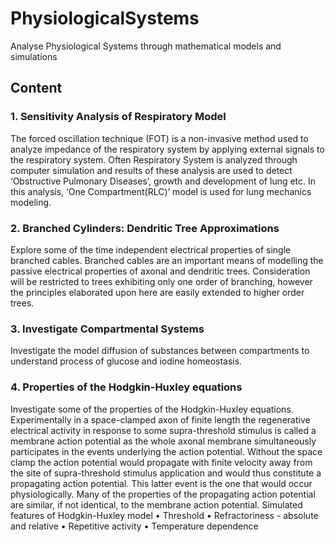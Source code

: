 # PhysiologicalSystems
Analyse Physiological Systems through mathematical models and simulations

## Content
### 1.  Sensitivity Analysis of Respiratory Model
  The forced oscillation technique (FOT) is a non-invasive method used to analyze impedance of the respiratory system by applying external signals to the respiratory system. Often Respiratory System is analyzed through computer simulation and results of these analysis are used to detect ‘Obstructive Pulmonary Diseases’, growth and development of lung etc. In this analysis, ‘One Compartment(RLC)’ model is used for lung mechanics modeling. 
  
### 2. Branched Cylinders: Dendritic Tree Approximations
  Explore some of the time independent electrical properties of single branched cables. Branched cables are an important means of modelling the passive electrical properties of axonal and dendritic trees. Consideration will be restricted to trees exhibiting only one order of branching, however the principles elaborated upon here are easily extended to higher order trees.
 
### 3. Investigate Compartmental Systems
  Investigate the model diffusion of substances between compartments to understand process of glucose and iodine homeostasis.
 
 
### 4. Properties of the Hodgkin-Huxley equations
  Investigate some of the properties of the Hodgkin-Huxley equations. Experimentally in a space-clamped axon of finite length the regenerative electrical activity in response to some supra-threshold stimulus is called a membrane action potential as the whole axonal membrane simultaneously participates in the events underlying the action potential. Without the space clamp the action potential would propagate with finite velocity away from the site of supra-threshold stimulus application and would thus constitute a propagating action potential. This latter event is the one that would occur physiologically. Many of the properties of the propagating action potential are similar, if not identical, to the membrane action potential. 
  Simulated features of Hodgkin-Huxley model 
• Threshold
• Refractoriness - absolute and relative
• Repetitive activity
• Temperature dependence

